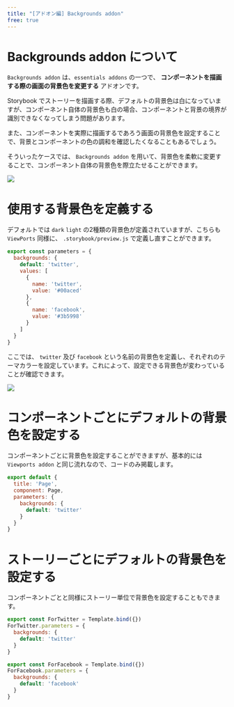 ```yaml
---
title: "[アドオン編] Backgrounds addon"
free: true
---
```


# Backgrounds addon について

`Backgrounds addon` は、`essentials addons` の一つで、 **コンポーネントを描画する際の画面の背景色を変更する** アドオンです。

Storybook でストーリーを描画する際、デフォルトの背景色は白になっていますが、コンポーネント自体の背景色も白の場合、コンポーネントと背景の境界が識別できなくなってしまう問題があります。

また、コンポーネントを実際に描画するであろう画面の背景色を設定することで、背景とコンポーネントの色の調和を確認したくなることもあるでしょう。

そういったケースでは、 `Backgrounds addon` を用いて、背景色を柔軟に変更することで、コンポーネント自体の背景色を際立たせることができます。

![](https://storage.googleapis.com/zenn-user-upload/iuwm2rcpy453vzne45r8u91vtn0m)

# 使用する背景色を定義する

デフォルトでは `dark` `light` の2種類の背景色が定義されていますが、こちらも `ViewPorts` 同様に、 `.storybook/preview.js` で定義し直すことができます。

```js:.storybook/preview.js
export const parameters = {
  backgrounds: {
    default: 'twitter',
    values: [
      {
        name: 'twitter',
        value: '#00aced'
      },
      {
        name: 'facebook',
        value: '#3b5998'
      }
    ]
  }
}
 ```

ここでは、 `twitter` 及び `facebook` という名前の背景色を定義し、それぞれのテーマカラーを設定しています。これによって、設定できる背景色が変わっていることが確認できます。

![](https://storage.googleapis.com/zenn-user-upload/ux0ga71d3diy8snmuiifg7q7lmbv)

# コンポーネントごとにデフォルトの背景色を設定する

コンポーネントごとに背景色を設定することができますが、基本的には `Viewports addon` と同じ流れなので、コードのみ掲載します。

```js:src/components/Page.stories.js
export default {
  title: 'Page',
  component: Page,
  parameters: {
    backgrounds: {
      default: 'twitter'
    }
  }
}
```

# ストーリーごとにデフォルトの背景色を設定する

コンポーネントごとと同様にストーリー単位で背景色を設定することもできます。

```js:src/components/Page.stories.js
export const ForTwitter = Template.bind({})
ForTwitter.parameters = {
  backgrounds: {
    default: 'twitter'
  }
}

export const ForFacebook = Template.bind({})
ForFacebook.parameters = {
  backgrounds: {
    default: 'facebook'
  }
}
```